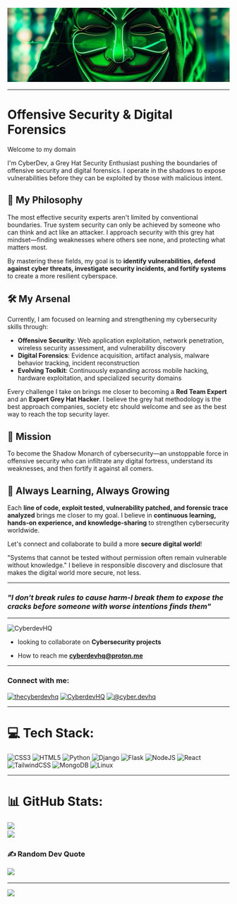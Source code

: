 <div> 
 
![image alt](https://github.com/CyberdevHQ/CyberdevHQ/blob/d68ff6ffcfbd2406e2e622f0e7d568f56acb2015/1500x500.jpeg)

<hr>

#   Offensive Security & Digital Forensics

Welcome to my domain

I'm CyberDev, a Grey Hat Security Enthusiast pushing the boundaries of offensive security and digital forensics. I operate in the shadows to expose vulnerabilities before they can be exploited by those with malicious intent.

## 🔮 My Philosophy

The most effective security experts aren't limited by conventional boundaries. True system security can only be achieved by someone who can think and act like an attacker. I approach security with this grey hat mindset—finding weaknesses where others see none, and protecting what matters most.

By mastering these fields, my goal is to **identify vulnerabilities, defend against cyber threats, investigate security incidents, and fortify systems** to create a more resilient cyberspace.

## 🛠️ My Arsenal

Currently, I am focused on learning and strengthening my cybersecurity skills through:
- **Offensive Security**: Web application exploitation, network penetration, wireless security assessment, and vulnerability discovery
- **Digital Forensics**: Evidence acquisition, artifact analysis, malware behavior tracking, incident reconstruction
- **Evolving Toolkit**: Continuously expanding across mobile hacking, hardware exploitation, and specialized security domains

Every challenge I take on brings me closer to becoming a **Red Team Expert** and an **Expert Grey Hat Hacker**. I believe the grey hat methodology is the best approach companies, society etc should welcome and see as the best way to reach the top security layer.

## 🎯 Mission

To become the Shadow Monarch of cybersecurity—an unstoppable force in offensive security who can infiltrate any digital fortress, understand its weaknesses, and then fortify it against all comers.

## 🚀 Always Learning, Always Growing

Each **line of code, exploit tested, vulnerability patched, and forensic trace analyzed** brings me closer to my goal. I believe in **continuous learning, hands-on experience, and knowledge-sharing** to strengthen cybersecurity worldwide.

Let's connect and collaborate to build a more **secure digital world**!

"Systems that cannot be tested without permission often remain vulnerable without knowledge." I believe in responsible discovery and disclosure that makes the digital world more secure, not less.

---
### *"I don't break rules to cause harm-I break them to expose the cracks before someone with worse intentions finds them"*

<hr>
<p align="left"> <img src="https://komarev.com/ghpvc/?username=CyberdevHQ&label=Profile%20views&color=0e75b6&style=flat" alt="CyberdevHQ" /> </p>

- looking to collaborate on **Cybersecurity projects**

- How to reach me **cyberdevhq@proton.me**
<hr>

<h3 >Connect with me:</h3>
<p>
<a align="left" href="https://twitter.com/CyberdevHQ" target="blank"><img align="center" src="https://raw.githubusercontent.com/rahuldkjain/github-profile-readme-generator/master/src/images/icons/Social/twitter.svg" alt="thecyberdevhq" height="30" width="40" /></a>
<a align="left" href="https://fb.com/masterwinner4" target="blank"><img align="center" src="https://raw.githubusercontent.com/rahuldkjain/github-profile-readme-generator/master/src/images/icons/Social/facebook.svg" alt="CyberdevHQ" height="30" width="40" /></a>
<a align="left" href="https://instagram.com/@d.e.v.l.i.f.e" target="blank"><img align="center" src="https://raw.githubusercontent.com/rahuldkjain/github-profile-readme-generator/master/src/images/icons/Social/instagram.svg" alt="@cyber.devhq" height="30" width="40" /></a>
</p>
<hr>

<div align="left">
 
 # 💻 Tech Stack:
![CSS3](https://img.shields.io/badge/css3-%231572B6.svg?style=for-the-badge&logo=css3&logoColor=white) ![HTML5](https://img.shields.io/badge/html5-%23E34F26.svg?style=for-the-badge&logo=html5&logoColor=white) ![Python](https://img.shields.io/badge/python-3670A0?style=for-the-badge&logo=python&logoColor=ffdd54) ![Django](https://img.shields.io/badge/django-%23092E20.svg?style=for-the-badge&logo=django&logoColor=white) ![Flask](https://img.shields.io/badge/flask-%23000.svg?style=for-the-badge&logo=flask&logoColor=white) ![NodeJS](https://img.shields.io/badge/node.js-6DA55F?style=for-the-badge&logo=node.js&logoColor=white) ![React](https://img.shields.io/badge/react-%2320232a.svg?style=for-the-badge&logo=react&logoColor=%2361DAFB) ![TailwindCSS](https://img.shields.io/badge/tailwindcss-%2338B2AC.svg?style=for-the-badge&logo=tailwind-css&logoColor=white) ![MongoDB](https://img.shields.io/badge/MongoDB-%234ea94b.svg?style=for-the-badge&logo=mongodb&logoColor=white) ![Linux](https://img.shields.io/badge/Linux-%23FCC624.svg?style=for-the-badge&logo=linux&logoColor=black)
<hr>

# 📊 GitHub Stats:
![](https://github-readme-stats.vercel.app/api?username=CyberdevHQ&theme=dark&hide_border=false&include_all_commits=true&count_private=true)<br/>
![](https://github-readme-streak-stats.herokuapp.com/?user=CyberdevHQ&theme=dark&hide_border=false)<br/>

### ✍️ Random Dev Quote
![](https://quotes-github-readme.vercel.app/api?type=horizontal&theme=radical)

---
[![](https://visitcount.itsvg.in/api?id=CyberdevHQ&icon=0&color=0)](https://visitcount.itsvg.in)

</div>
</div>
